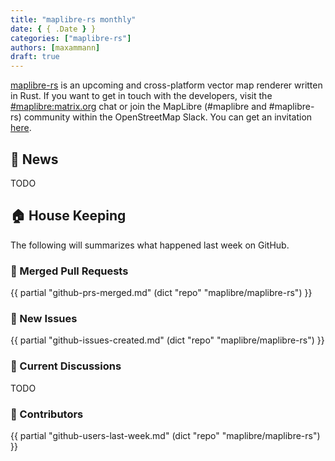 ```yaml
---
title: "maplibre-rs monthly"
date: { { .Date } }
categories: ["maplibre-rs"]
authors: [maxammann]
draft: true
---
```


[maplibre-rs](https://github.com/maplibre/maplibre-rs) is an upcoming and cross-platform vector map renderer written in Rust. If you want to get in touch with the developers, visit the [#maplibre:matrix.org](https://matrix.to/#/#mapr:matrix.org) chat or join the MapLibre (#maplibre and #maplibre-rs) community within the OpenStreetMap Slack. You can get an invitation [here](https://osmus-slack.herokuapp.com/).

## 📰 News

TODO

## 🏠 House Keeping

The following will summarizes what happened last week on GitHub.

### 🎁 Merged Pull Requests

{{ partial "github-prs-merged.md" (dict "repo" "maplibre/maplibre-rs")  }}

### 🎁 New Issues

{{ partial "github-issues-created.md" (dict "repo" "maplibre/maplibre-rs")  }}

### 🧵 Current Discussions

TODO

### 👋 Contributors

{{ partial "github-users-last-week.md" (dict "repo" "maplibre/maplibre-rs")  }}
